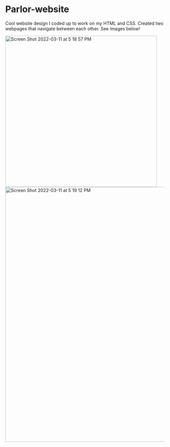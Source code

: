 # Parlor-website

Cool website design I coded up to work on my HTML and CSS. Created two webpages that navigate between each other. See images below!

<img width="479" alt="Screen Shot 2022-03-11 at 5 18 57 PM" src="https://user-images.githubusercontent.com/47411070/157980925-ebfbc275-7d6f-4be7-a7d7-029195f98d17.png">
<img width="807" alt="Screen Shot 2022-03-11 at 5 19 12 PM" src="https://user-images.githubusercontent.com/47411070/157980950-e8498431-8129-4a87-8098-06fad1db1f9c.png">
